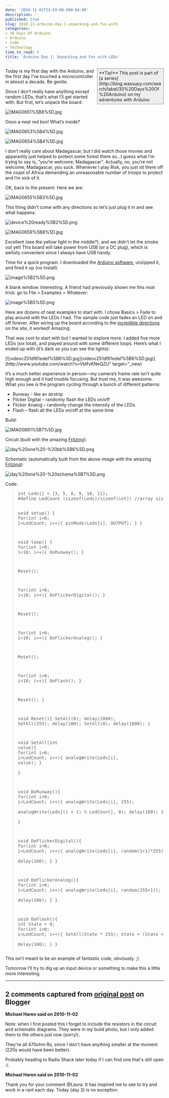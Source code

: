 ```yaml
---
date: '2010-11-01T23:59:00.000-04:00'
description: ''
published: true
slug: 2010-11-arduino-day-1-unpacking-and-fun-with
categories:
- 30 Days Of Arduino
- Arduino
- Code
- Technology
time_to_read: 5
title: 'Arduino Day 1: Unpacking and Fun with LEDs'
---
```


<div style="border-bottom: #888 1px solid; border-left: #888 1px solid; padding-bottom: 5px; background-color: #eee; margin: 0px auto; padding-left: 5px; width: 200px; padding-right: 5px; float: right; border-top: #888 1px solid; border-right: #888 1px solid; padding-top: 5px;">**Tip!** This post is part of [a series](http://blog.wassupy.com/search/label/30%20Days%20Of%20Arduino) on my adventures with Arduino</div>

Today is my first day with the Arduino, and the first day I’ve touched a microcontroller in almost a decade. Be gentle.

Since I don’t really have anything except random LEDs, that’s what I’ll get started with. But first, let’s unpack the board:

![IMAG0651%5B8%5D.jpg](IMAG0651%5B8%5D.jpg)

Oooo a neat red box! What’s inside?

![IMAG0653%5B4%5D.jpg](IMAG0653%5B4%5D.jpg)

![IMAG0654%5B4%5D.jpg](IMAG0654%5B4%5D.jpg)

I don’t really care about Madagascar, but I did watch those movies and apparantly just helped to protect some forest there so…I guess what I’m trying to say is, “you’re welcome, Madagascar”. Actually, no, you’re not welcome, Madagascar, you suck. Whenever I play Risk, you just sit there off the coast of Africa demanding an unreasonable number of troops to protect and I’m sick of it. 

OK, back to the present. Here we are:

![IMAG0655%5B3%5D.jpg](IMAG0655%5B3%5D.jpg)

This thing didn’t come with any directions so let’s just plug it in and see what happens:  

![device%20ready%5B2%5D.png](device%20ready%5B2%5D.png)

![IMAG0659%5B8%5D.jpg](IMAG0659%5B8%5D.jpg)

Excellent (see the yellow light in the middle?), and we didn’t let the smoke out yet! This board will take power from USB (or a DC plug), which is awfully convenient since I always have USB handy.

Time for a quick program. I downloaded the [Arduino software](http://arduino.cc/en/Main/Software), unzipped it, and fired it up (no install). 

![image%5B2%5D.png](image%5B2%5D.png)

A blank window. Interesting. A friend had previously shown me this neat trick: go to File &gt; Examples &gt; Whatever:

![image%5B5%5D.png](image%5B5%5D.png)

Here are dozens of neat examples to start with. I chose Basics &gt; Fade to play around with the LEDs I had. The sample code just fades an LED on and off forever. After wiring up the board according to the [incredible directions](http://arduino.cc/en/Tutorial/Fade) on the site, it worked! Amazing.

That was cool to start with but I wanted to explore more. I added five more LEDs (six total), and played around with some different loops. Here’s what I ended up with (it’s dark so you can see the lights):  <div class="wlWriterEditableSmartContent" id="scid:5737277B-5D6D-4f48-ABFC-DD9C333F4C5D:d92f78f6-efc4-42af-ab09-ed4eb0405f94" style="padding-bottom: 0px; padding-left: 0px; width: 640px; padding-right: 0px; display: block; float: none; margin-left: auto; margin-right: auto; padding-top: 0px;">
<div id="2649b3fc-913c-4411-b0b6-e7a0873571f7" style="margin: 0px; padding: 0px; display: inline;">
<div>[![videoc251df61edef%5B6%5D.jpg](videoc251df61edef%5B6%5D.jpg)](http://www.youtube.com/watch?v=VbIfvKNeQZU" target="_new)</div></div></div>

It’s a much better experience in person—my camera’s frame rate isn’t quite high enough and it had trouble focusing. But trust me, it was awesome. What you see is the program cycling through a bunch of different patterns:  <ul>   <li>Runway - like an airstrip </li>    <li>Flicker Digital – randomly flash the LEDs on/off </li>    <li>Flicker Analog – randomly change the intensity of the LEDs </li>    <li>Flash – flash all the LEDs on/off at the same time </li> </ul>

Build:

![IMAG0661%5B7%5D.jpg](IMAG0661%5B7%5D.jpg)

Circuit (built with the amazing [Fritzing](http://fritzing.org/)):

![day%20one%20-%20bb%5B6%5D.png](day%20one%20-%20bb%5B6%5D.png)

Schematic (automatically built from the above image with the amazing [Fritzing](http://fritzing.org/)):

![day%20one%20-%20schema%5B7%5D.png](day%20one%20-%20schema%5B7%5D.png)

Code:
<blockquote>   <pre class="csharpcode"><span class="kwrd">int</span> Leds[] = {3, 5, 6, 9, 10, 11};
<span class="preproc">#define</span> LedCount (<span class="kwrd">sizeof</span>(Leds)/<span class="kwrd">sizeof</span>(<span class="kwrd">int</span>)) <span class="rem">//array size  </span>

<span class="kwrd">void</span> setup()  { 
  <span class="kwrd">for</span>(<span class="kwrd">int</span> i=0; i&lt;LedCount; i++){
    pinMode(Leds[i], OUTPUT);
  }
} 

<span class="kwrd">void</span> loop()  { 
  <span class="kwrd">for</span>(<span class="kwrd">int</span> i=0; i&lt;10; i++){
    DoRunway();
  }
  
  Reset();
  
  <span class="kwrd">for</span>(<span class="kwrd">int</span> i=0; i&lt;10; i++){
    DoFlickerDigital();
  }
  
  Reset();

  <span class="kwrd">for</span>(<span class="kwrd">int</span> i=0; i&lt;10; i++){
    DoFlickerAnalog();
  }
  
  Reset();

  <span class="kwrd">for</span>(<span class="kwrd">int</span> i=0; i&lt;10; i++){
    DoFlash();
  }

  Reset();
}

<span class="kwrd">void</span> Reset(){
  SetAll(0);
  delay(1000);
  SetAll(255);
  delay(100);
  SetAll(0);
  delay(1000);
}

<span class="kwrd">void</span> SetAll(<span class="kwrd">int</span> <span class="kwrd">value</span>){
  <span class="kwrd">for</span>(<span class="kwrd">int</span> i=0; i&lt;LedCount; i++){
    analogWrite(Leds[i], <span class="kwrd">value</span>);
  }  
}

<span class="kwrd">void</span> DoRunway(){
  <span class="kwrd">for</span>(<span class="kwrd">int</span> i=0; i&lt;LedCount; i++){
    analogWrite(Leds[i], 255);    
    analogWrite(Leds[(i + 1) % LedCount], 0);
    delay(100);
  }   
}

<span class="kwrd">void</span> DoFlickerDigital(){
  <span class="kwrd">for</span>(<span class="kwrd">int</span> i=0; i&lt;LedCount; i++){
    analogWrite(Leds[i], random(1+1)*255);    
    delay(100);
  } 
}

<span class="kwrd">void</span> DoFlickerAnalog(){
  <span class="kwrd">for</span>(<span class="kwrd">int</span> i=0; i&lt;LedCount; i++){
    analogWrite(Leds[i], random(255+1));    
    delay(100);
  } 
}

<span class="kwrd">void</span> DoFlash(){
  <span class="kwrd">int</span> State = 0;
  <span class="kwrd">for</span>(<span class="kwrd">int</span> i=0; i&lt;LedCount; i++){
    SetAll(State * 255);
    State = (State + 1) % 2;  
    delay(100);
  } 
}</pre>
</blockquote>


This isn’t meant to be an example of fantastic code, obviously. ;)


Tomorrow I’ll try to dig up an input device or something to make this a little more interesting.

---

## 2 comments captured from [original post](https://blog.wassupy.com/2010/11/arduino-day-1-unpacking-and-fun-with.html) on Blogger

**Michael Haren said on 2010-11-02**

Note: when I first posted this I forget to include the resistors in the circuit and schematic diagrams. They were in my build photo, but I only added them to the others just now (sorry!).

They're all 470ohm Rs, since I don't have anything smaller at the moment (220s would have been better).

Probably heading to Radio Shack later today if I can find one that's still open :/.

**Michael Haren said on 2010-11-02**

Thank you for your comment @Laura. It has inspired me to see to try and work in a rant each day. Today (day 2) is no exception.

